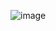 ![image](https://user-images.githubusercontent.com/15108863/187639370-65c0021c-95e1-4c02-bcfd-4dc5458e3f6c.png)


